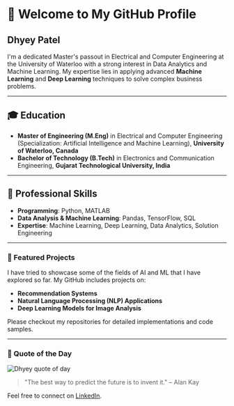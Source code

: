 # 👋 Welcome to My GitHub Profile

## Dhyey Patel 

I'm a dedicated Master's passout in Electrical and Computer Engineering at the University of Waterloo with a strong interest in Data Analytics and Machine Learning. My expertise lies in applying advanced **Machine Learning** and **Deep Learning** techniques to solve complex business problems.

---

## 🎓 Education

- **Master of Engineering (M.Eng)** in Electrical and Computer Engineering (Specialization: Artificial Intelligence and Machine Learning),
  **University of Waterloo, Canada**
- **Bachelor of Technology (B.Tech)** in Electronics and Communication Engineering,
**Gujarat Technological University, India**

---

## 💼 Professional Skills

- **Programming**: Python, MATLAB
- **Data Analysis & Machine Learning**: Pandas, TensorFlow, SQL
- **Expertise**: Machine Learning, Deep Learning, Data Analytics, Solution Engineering

---

### 📂 Featured Projects

I have tried to showcase some of the fields of AI and ML that I have explored so far. My GitHub includes projects on:
- **Recommendation Systems**
- **Natural Language Processing (NLP) Applications**
- **Deep Learning Models for Image Analysis**

Please checkout my repositories for detailed implementations and code samples.

---

### 💬 Quote of the Day
![Dhyey quote of day](https://github-readme-stats.vercel.app/api?username=Sarvesh1814&show_icons=true&theme=radical)
<!--START_SECTION:quote-->
> "The best way to predict the future is to invent it." – Alan Kay
<!--END_SECTION:quote-->

Feel free to connect on [LinkedIn](https://www.linkedin.com/in/dhyey-patel-3a2a28218/).
